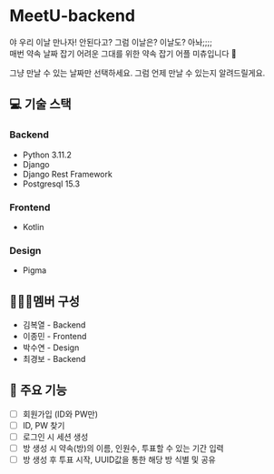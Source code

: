 # MeetU-backend
야 우리 이날 만나자! 안된다고? 그럼 이날은? 이날도? 아놔;;;;   
매번 약속 날짜 잡기 어려운 그대를 위한 약속 잡기 어플 미츄입니다 👏   

그냥 만날 수 있는 날짜만 선택하세요. 그럼 언제 만날 수 있는지 알려드릴게요.

## 💻 기술 스택
### Backend
- Python 3.11.2
- Django
- Django Rest Framework
- Postgresql 15.3
  
### Frontend
- Kotlin

### Design
- Pigma


## 🧑‍🤝‍🧑멤버 구성
- 김복열 - Backend
- 이종민 - Frontend
- 박수연 - Design
- 최경보 - Backend


## 📌 주요 기능
- [ ] 회원가입 (ID와 PW만)   
- [ ] ID, PW 찾기   
- [ ] 로그인 시 세션 생성   
- [ ] 방 생성 시 약속(방)의 이름, 인원수, 투표할 수 있는 기간 입력   
- [ ] 방 생성 후 투표 시작, UUID값을 통한 해당 방 식별 및 공유   
